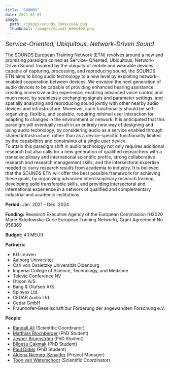 ```yaml
---
title: "SOUNDS"
date: 2021-01-01
image: 
  path: /images/sounds_3999x2666.png
  thumbnail: /images/sounds_600x400.png
---
```


*<span style="font-size:14pt;">Service-Oriented, Ubiquitous, Network-Driven Sound</span>*

The SOUNDS European Training Network (ETN) revolves around a new and promising paradigm coined as Service- Oriented, Ubiquitous, Network-Driven Sound. Inspired by the ubiquity of mobile and wearable devices capable of capturing, processing, and reproducing sound, the SOUNDS ETN aims to bring audio technology to a new level by exploiting network-enabled cooperation between devices. We envision the next generation of audio devices to be capable of providing enhanced hearing assistance, creating immersive audio experience, enabling advanced voice control and much more, by seamlessly exchanging signals and parameter settings, and spatially analyzing and reproducing sound jointly with other nearby audio devices and infrastructure. Moreover, such functionality should be self-organizing, flexible, and scalable, requiring minimal user interaction for adapting to changes in the environment or network. It is anticipated that this paradigm will eventually result in an entirely new way of designing and using audio technology, by considering audio as a service enabled through shared infrastructure, rather than as a device-specific functionality limited by the capabilities and constraints of a single user device.  
To attain this paradigm shift in audio technology not only requires additional research but also calls for a new generation of qualified researchers with a transdisciplinary and international scientific profile, strong collaborative research and research management skills, and the intersectoral expertise needed to carry research results from academia to industry. It is believed that the SOUNDS ETN will offer the best possible framework for achieving these goals, by organizing advanced interdisciplinary research training, developing solid transferable skills, and providing intersectoral and international experience in a network of qualified and complementary industrial and academic institutions.

**Period:**	Jan. 2021 – Dec. 2024

**Funding:** Research Executive Agency of the European Commission (H2020 Marie Skłodowska-Curie European Training Network), Grant Agreement No. 956369

**Budget:** 4.1 MEUR

**Partners:** 
* KU Leuven
* Aalborg Universitet
* Carl von Ossietzky Universität Oldenburg
* Imperial College of Science, Technology, and Medicine
* Televic Conference NV
* Oticon A/S
* Bang & Olufsen A/S
* Spinvox Ltd.
* CEDAR Audio Ltd.
* Cedar GmbH
* Fraunhofer-Gesellschaft zur Förderung der angewandten Forschung e.V.

**People**:
* [Randall Ali](/team/randall_ali) (Scientific Coordinator)
* [Matthias Blochberger](/team/matthias_blochberger) (PhD Student)
* [Jesper Brunnström](/team/jesper_brunnstrom) (PhD Student)
* [Bilgesu Çakmak](/team/bilgesu_cakmak) (PhD Student)
* [Paul Didier](/team/paul_didier) (PhD Student)
* [Aldona Niemiro-Sznajder](/team/aldona_niemiro) (Project Manager)
* [Toon van Waterschoot](/team/toon_vanwaterschoot) (Scientific Coordinator)
